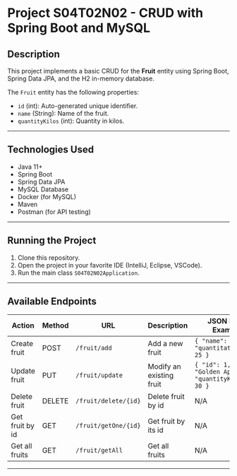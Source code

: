 # Project S04T02N02 - CRUD with Spring Boot and MySQL

## Description

This project implements a basic CRUD for the **Fruit** entity using Spring Boot, Spring Data JPA, and the H2 in-memory database.

The `Fruit` entity has the following properties:

- `id` (int): Auto-generated unique identifier.
- `name` (String): Name of the fruit.
- `quantityKilos` (int): Quantity in kilos.
  

---

## Technologies Used

- Java 11+
- Spring Boot
- Spring Data JPA
- MySQL Database
- Docker (for MySQL)  
- Maven
- Postman (for API testing)

---

## Running the Project

1. Clone this repository.
2. Open the project in your favorite IDE (IntelliJ, Eclipse, VSCode).
3. Run the main class `S04T02N02Application`.

---

## Available Endpoints

| Action                 | Method | URL                     | Description                    | JSON Body Example                                          |
|------------------------|--------|-------------------------|--------------------------------|------------------------------------------------------------|
| Create fruit           | POST   | `/fruit/add`            | Add a new fruit                | `{ "name": "Apple", "quantitatQuilos": 25 }`               |
| Update fruit           | PUT    | `/fruit/update`         | Modify an existing fruit       | `{ "id": 1, "name": "Golden Apple", "quantityKilos": 30 }` |
| Delete fruit           | DELETE | `/fruit/delete/{id}`    | Delete fruit by id             | N/A                                                        |
| Get fruit by id        | GET    | `/fruit/getOne/{id}`    | Get fruit by its id            | N/A                                                        |
| Get all fruits         | GET    | `/fruit/getAll`         | Get all fruits                 | N/A                                                        |

---

